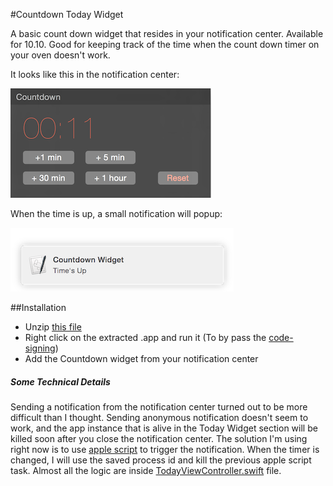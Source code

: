 #Countdown Today Widget

A basic count down widget that resides in your notification center. Available for 10.10. Good for keeping track of the time when the count down timer on your oven doesn't work.

It looks like this in the notification center:

![image](https://raw.githubusercontent.com/Lizdo/CountdownWidget/master/Export/Screenshot.png)

When the time is up, a small notification will popup:

![image](https://raw.githubusercontent.com/Lizdo/CountdownWidget/master/Export/Notification.png)

##Installation

- Unzip [this file](https://github.com/Lizdo/CountdownWidget/raw/master/Export/Countdown%20TodayWidget.zip)
- Right click on the extracted .app and run it (To by pass the [code-signing](https://support.apple.com/en-qa/HT202491))
- Add the Countdown widget from your notification center

##### Some Technical Details

Sending a notification from the notification center turned out to be more difficult than I thought. Sending anonymous notification doesn't seem to work, and the app instance that is alive in the Today Widget section will be killed soon after you close the notification center. The solution I'm using right now is to use [apple script](http://apple.stackexchange.com/questions/57412/how-can-i-trigger-a-notification-center-notification-from-an-applescript-or-shel) to trigger the notification. When the timer is changed, I will use the saved process id and kill the previous apple script task. Almost all the logic are inside [TodayViewController.swift](https://github.com/Lizdo/CountdownWidget/blob/master/CountdownTodayWidget/TodayViewController.swift) file.